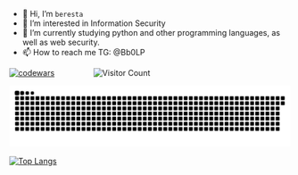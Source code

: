 - 👋 Hi, I’m `beresta`
- 👀 I’m interested in Information Security
- 🌱 I’m currently studying python and other programming languages, as well as web security.
- 📫 How to reach me TG: @Bb0LP

<!---
On1onss/On1onss is a ✨ special ✨ repository because its `README.md` (this file) appears on your GitHub profile.
You can click the Preview link to take a look at your changes.
--->
[![codewars](https://www.codewars.com/users/beresta/badges/large)](https://www.codewars.com/users/beresta)&emsp;&emsp;&emsp;&emsp;&emsp;![Visitor Count](https://profile-counter.glitch.me/On1onss/count.svg)

<img alt="snake eating my contributions" src="https://raw.githubusercontent.com/On1onss/On1onss/output/github-contribution-grid-snake-dark.svg" />





[![Top Langs](https://github-readme-stats.vercel.app/api/top-langs/?username=On1onss&layout=compact&theme=radical&card_width=320)](https://github.com/anuraghazra/github-readme-stats)


<!---![LeetCode Stats](https://leetcard.jacoblin.cool/beresta?theme=dark&font=Cambo&ext=activity&width=470&height=100)--->
